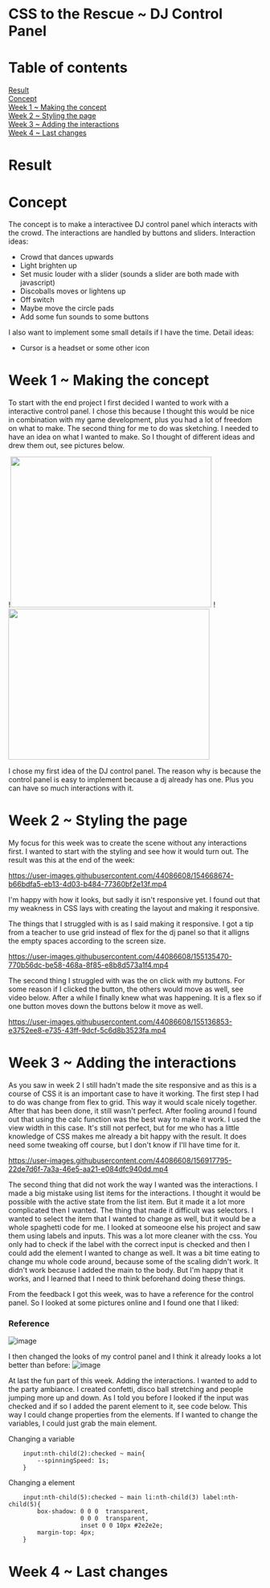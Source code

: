 # CSS to the Rescue ~ DJ Control Panel

# Table of contents
[Result](#Result)  
[Concept](#Concept)  
[Week 1 ~ Making the concept](#Week1)  
[Week 2 ~ Styling the page](#Week2)  
[Week 3 ~ Adding the interactions](#Week3)  
[ Week 4 ~ Last changes](#Week4)

# Result  <a name="Result">

# Concept <a name="Concept">
The concept is to make a interactivee DJ control panel which interacts with the crowd. The interactions are handled by buttons and sliders. 
Interaction ideas:
- Crowd that dances upwards
- Light brighten up
- Set music louder with a slider (sounds a slider are both made with javascript)
- Discoballs moves or lightens up
- Off switch
- Maybe move the circle pads
- Add some fun sounds to some buttons

I also want to implement some small details if I have the time.
Detail ideas:
- Cursor is a headset or some other icon


# Week 1 ~ Making the concept  <a name="Week1">
To start with the end project I first decided I wanted to work with a interactive control panel. I chose this because I thought this would be nice in combination with my game development, plus you had a lot of freedom on what to make. 
The second thing for me to do was sketching. I needed to have an idea on what I wanted to make. So I thought of different ideas and drew them out, see pictures below. 

!<img src="https://user-images.githubusercontent.com/44086608/154667193-96b281ac-8ed6-412b-ba8a-4073e3e138e4.jpg" width="400" height="300"> !<img src="https://user-images.githubusercontent.com/44086608/154667192-15966f4e-a052-484f-8645-43afebe49e3f.jpg" width="400" height="300">

I chose my first idea of the DJ control panel. The reason why is because the control panel is easy to implement because a dj already has one. Plus you can have so much interactions with it. 
 
# Week 2 ~ Styling the page  <a name="Week2">
My focus for this week was to create the scene without any interactions first. I wanted to start with the styling and see how it would turn out. 
The result was this at the end of the week:

https://user-images.githubusercontent.com/44086608/154668674-b66bdfa5-eb13-4d03-b484-77360bf2e13f.mp4

I'm happy with how it looks, but sadly it isn't responsive yet. I found out that my weakness in CSS lays with creating the layout and making it responsive. 

The things that I struggled with is as I said making it responsive. I got a tip from a teacher to use grid instead of flex for the dj panel so that it alligns the empty spaces according to the screen size.

https://user-images.githubusercontent.com/44086608/155135470-770b56dc-be58-468a-8f85-e8b8d573a1f4.mp4

The second thing I struggled with was the on click with my buttons. For some reason if I clicked the button, the others would move as well, see video below. After a while I finally knew what was happening. It is a flex so if one button moves down the buttons below it move as well. 

https://user-images.githubusercontent.com/44086608/155136853-e3752ee8-e735-43ff-9dcf-5c6d8b3523fa.mp4

# Week 3 ~ Adding the interactions <a name="Week3">
As you saw in week 2 I still hadn't made the site responsive and as this is a course of CSS it is an important case to have it working. The first step I had to do was change from flex to grid. This way it would scale nicely together. After that has been done, it still wasn't perfect. After fooling around I found out that using the calc function was the best way to make it work. I used the view width in this case. It's still not perfect, but for me who has a little knowledge of CSS makes me already a bit happy with the result. It does need some tweaking off course, but I don't know if I'll have time for it. 

https://user-images.githubusercontent.com/44086608/156917795-22de7d6f-7a3a-46e5-aa21-e084dfc940dd.mp4

The second thing that did not work the way I wanted was the interactions. I made a big mistake using list items for the interactions. I thought it would be possible with the active state from the list item. But it made it a lot more complicated then I wanted. The thing that made it difficult was selectors. I wanted to select the item that I wanted to change as well, but it would be a whole spaghetti code for me. I looked at someoone else his project and saw them using labels and inputs. This was a lot more cleaner with the css. You only had to check if the label with the correct input is checked and then I could add the element I wanted to change as well. It was a bit time eating to change mu whole code around, because some of the scaling didn't work. It didn't work because I added the main to the body. But I'm happy that it works, and I learned that I need to think beforehand doing these things. 

From the feedback I got this week, was to have a reference for the control panel. So I looked at some pictures online and I found one that I liked: 

### Reference
![image](https://user-images.githubusercontent.com/44086608/156918028-5b5b012b-f1f1-402a-acac-c5fb7fc2156d.png)

I then changed the looks of my control panel and I think it already looks a lot better than before: 
![image](https://user-images.githubusercontent.com/44086608/156918058-755cf2ca-435b-4e30-80c1-1cb56a533551.png)

At last the fun part of this week. Adding the interactions. I wanted to add to the party ambiance. I created confetti, disco ball stretching and people jumping more up and down. As I told you before I looked if the input was checked and if so I added the parent element to it, see code below. This way I could change properties from the elements. If I wanted to change the variables, I could just grab the main element. 

Changing a variable
```
    input:nth-child(2):checked ~ main{
        --spinningSpeed: 1s;
    }
```

Changing a element
```
    input:nth-child(5):checked ~ main li:nth-child(3) label:nth-child(5){
        box-shadow: 0 0 0  transparent,
                    0 0 0  transparent,
                    inset 0 0 10px #2e2e2e;        
        margin-top: 4px;
    }
```

# Week 4 ~ Last changes <a name="Week4">
